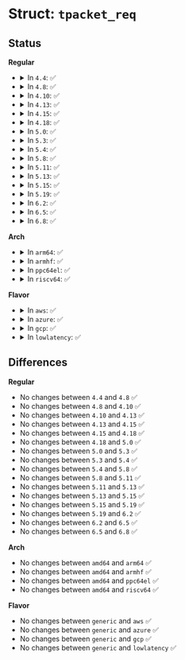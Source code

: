 # Struct: <code>tpacket_req</code>

## Status
<b>Regular</b>
<ul>
<li>
<details>
<summary>In <code>4.4</code>: ✅</summary>

```c
struct tpacket_req {
    unsigned int tp_block_size;
    unsigned int tp_block_nr;
    unsigned int tp_frame_size;
    unsigned int tp_frame_nr;
};
```
</details>
</li>
<li>
<details>
<summary>In <code>4.8</code>: ✅</summary>

```c
struct tpacket_req {
    unsigned int tp_block_size;
    unsigned int tp_block_nr;
    unsigned int tp_frame_size;
    unsigned int tp_frame_nr;
};
```
</details>
</li>
<li>
<details>
<summary>In <code>4.10</code>: ✅</summary>

```c
struct tpacket_req {
    unsigned int tp_block_size;
    unsigned int tp_block_nr;
    unsigned int tp_frame_size;
    unsigned int tp_frame_nr;
};
```
</details>
</li>
<li>
<details>
<summary>In <code>4.13</code>: ✅</summary>

```c
struct tpacket_req {
    unsigned int tp_block_size;
    unsigned int tp_block_nr;
    unsigned int tp_frame_size;
    unsigned int tp_frame_nr;
};
```
</details>
</li>
<li>
<details>
<summary>In <code>4.15</code>: ✅</summary>

```c
struct tpacket_req {
    unsigned int tp_block_size;
    unsigned int tp_block_nr;
    unsigned int tp_frame_size;
    unsigned int tp_frame_nr;
};
```
</details>
</li>
<li>
<details>
<summary>In <code>4.18</code>: ✅</summary>

```c
struct tpacket_req {
    unsigned int tp_block_size;
    unsigned int tp_block_nr;
    unsigned int tp_frame_size;
    unsigned int tp_frame_nr;
};
```
</details>
</li>
<li>
<details>
<summary>In <code>5.0</code>: ✅</summary>

```c
struct tpacket_req {
    unsigned int tp_block_size;
    unsigned int tp_block_nr;
    unsigned int tp_frame_size;
    unsigned int tp_frame_nr;
};
```
</details>
</li>
<li>
<details>
<summary>In <code>5.3</code>: ✅</summary>

```c
struct tpacket_req {
    unsigned int tp_block_size;
    unsigned int tp_block_nr;
    unsigned int tp_frame_size;
    unsigned int tp_frame_nr;
};
```
</details>
</li>
<li>
<details>
<summary>In <code>5.4</code>: ✅</summary>

```c
struct tpacket_req {
    unsigned int tp_block_size;
    unsigned int tp_block_nr;
    unsigned int tp_frame_size;
    unsigned int tp_frame_nr;
};
```
</details>
</li>
<li>
<details>
<summary>In <code>5.8</code>: ✅</summary>

```c
struct tpacket_req {
    unsigned int tp_block_size;
    unsigned int tp_block_nr;
    unsigned int tp_frame_size;
    unsigned int tp_frame_nr;
};
```
</details>
</li>
<li>
<details>
<summary>In <code>5.11</code>: ✅</summary>

```c
struct tpacket_req {
    unsigned int tp_block_size;
    unsigned int tp_block_nr;
    unsigned int tp_frame_size;
    unsigned int tp_frame_nr;
};
```
</details>
</li>
<li>
<details>
<summary>In <code>5.13</code>: ✅</summary>

```c
struct tpacket_req {
    unsigned int tp_block_size;
    unsigned int tp_block_nr;
    unsigned int tp_frame_size;
    unsigned int tp_frame_nr;
};
```
</details>
</li>
<li>
<details>
<summary>In <code>5.15</code>: ✅</summary>

```c
struct tpacket_req {
    unsigned int tp_block_size;
    unsigned int tp_block_nr;
    unsigned int tp_frame_size;
    unsigned int tp_frame_nr;
};
```
</details>
</li>
<li>
<details>
<summary>In <code>5.19</code>: ✅</summary>

```c
struct tpacket_req {
    unsigned int tp_block_size;
    unsigned int tp_block_nr;
    unsigned int tp_frame_size;
    unsigned int tp_frame_nr;
};
```
</details>
</li>
<li>
<details>
<summary>In <code>6.2</code>: ✅</summary>

```c
struct tpacket_req {
    unsigned int tp_block_size;
    unsigned int tp_block_nr;
    unsigned int tp_frame_size;
    unsigned int tp_frame_nr;
};
```
</details>
</li>
<li>
<details>
<summary>In <code>6.5</code>: ✅</summary>

```c
struct tpacket_req {
    unsigned int tp_block_size;
    unsigned int tp_block_nr;
    unsigned int tp_frame_size;
    unsigned int tp_frame_nr;
};
```
</details>
</li>
<li>
<details>
<summary>In <code>6.8</code>: ✅</summary>

```c
struct tpacket_req {
    unsigned int tp_block_size;
    unsigned int tp_block_nr;
    unsigned int tp_frame_size;
    unsigned int tp_frame_nr;
};
```
</details>
</li>
</ul>
<b>Arch</b>
<ul>
<li>
<details>
<summary>In <code>arm64</code>: ✅</summary>

```c
struct tpacket_req {
    unsigned int tp_block_size;
    unsigned int tp_block_nr;
    unsigned int tp_frame_size;
    unsigned int tp_frame_nr;
};
```
</details>
</li>
<li>
<details>
<summary>In <code>armhf</code>: ✅</summary>

```c
struct tpacket_req {
    unsigned int tp_block_size;
    unsigned int tp_block_nr;
    unsigned int tp_frame_size;
    unsigned int tp_frame_nr;
};
```
</details>
</li>
<li>
<details>
<summary>In <code>ppc64el</code>: ✅</summary>

```c
struct tpacket_req {
    unsigned int tp_block_size;
    unsigned int tp_block_nr;
    unsigned int tp_frame_size;
    unsigned int tp_frame_nr;
};
```
</details>
</li>
<li>
<details>
<summary>In <code>riscv64</code>: ✅</summary>

```c
struct tpacket_req {
    unsigned int tp_block_size;
    unsigned int tp_block_nr;
    unsigned int tp_frame_size;
    unsigned int tp_frame_nr;
};
```
</details>
</li>
</ul>
<b>Flavor</b>
<ul>
<li>
<details>
<summary>In <code>aws</code>: ✅</summary>

```c
struct tpacket_req {
    unsigned int tp_block_size;
    unsigned int tp_block_nr;
    unsigned int tp_frame_size;
    unsigned int tp_frame_nr;
};
```
</details>
</li>
<li>
<details>
<summary>In <code>azure</code>: ✅</summary>

```c
struct tpacket_req {
    unsigned int tp_block_size;
    unsigned int tp_block_nr;
    unsigned int tp_frame_size;
    unsigned int tp_frame_nr;
};
```
</details>
</li>
<li>
<details>
<summary>In <code>gcp</code>: ✅</summary>

```c
struct tpacket_req {
    unsigned int tp_block_size;
    unsigned int tp_block_nr;
    unsigned int tp_frame_size;
    unsigned int tp_frame_nr;
};
```
</details>
</li>
<li>
<details>
<summary>In <code>lowlatency</code>: ✅</summary>

```c
struct tpacket_req {
    unsigned int tp_block_size;
    unsigned int tp_block_nr;
    unsigned int tp_frame_size;
    unsigned int tp_frame_nr;
};
```
</details>
</li>
</ul>

## Differences
<b>Regular</b>
<ul>
<li>
No changes between <code>4.4</code> and <code>4.8</code> ✅
</li>
<li>
No changes between <code>4.8</code> and <code>4.10</code> ✅
</li>
<li>
No changes between <code>4.10</code> and <code>4.13</code> ✅
</li>
<li>
No changes between <code>4.13</code> and <code>4.15</code> ✅
</li>
<li>
No changes between <code>4.15</code> and <code>4.18</code> ✅
</li>
<li>
No changes between <code>4.18</code> and <code>5.0</code> ✅
</li>
<li>
No changes between <code>5.0</code> and <code>5.3</code> ✅
</li>
<li>
No changes between <code>5.3</code> and <code>5.4</code> ✅
</li>
<li>
No changes between <code>5.4</code> and <code>5.8</code> ✅
</li>
<li>
No changes between <code>5.8</code> and <code>5.11</code> ✅
</li>
<li>
No changes between <code>5.11</code> and <code>5.13</code> ✅
</li>
<li>
No changes between <code>5.13</code> and <code>5.15</code> ✅
</li>
<li>
No changes between <code>5.15</code> and <code>5.19</code> ✅
</li>
<li>
No changes between <code>5.19</code> and <code>6.2</code> ✅
</li>
<li>
No changes between <code>6.2</code> and <code>6.5</code> ✅
</li>
<li>
No changes between <code>6.5</code> and <code>6.8</code> ✅
</li>
</ul>
<b>Arch</b>
<ul>
<li>
No changes between <code>amd64</code> and <code>arm64</code> ✅
</li>
<li>
No changes between <code>amd64</code> and <code>armhf</code> ✅
</li>
<li>
No changes between <code>amd64</code> and <code>ppc64el</code> ✅
</li>
<li>
No changes between <code>amd64</code> and <code>riscv64</code> ✅
</li>
</ul>
<b>Flavor</b>
<ul>
<li>
No changes between <code>generic</code> and <code>aws</code> ✅
</li>
<li>
No changes between <code>generic</code> and <code>azure</code> ✅
</li>
<li>
No changes between <code>generic</code> and <code>gcp</code> ✅
</li>
<li>
No changes between <code>generic</code> and <code>lowlatency</code> ✅
</li>
</ul>
